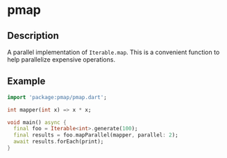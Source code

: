# pmap

## Description

A parallel implementation of `Iterable.map`.  This is a convenient function to
help parallelize expensive operations.

## Example

```dart
import 'package:pmap/pmap.dart';

int mapper(int x) => x * x;

void main() async {
  final foo = Iterable<int>.generate(100);
  final results = foo.mapParallel(mapper, parallel: 2);
  await results.forEach(print);
}
```
